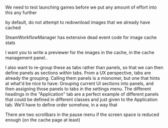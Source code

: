 We need to test launching games before we put any amount of effort into this any further

by default, do not attempt to redownload images that we already have cached

SteamWorkflowManager has extensive dead event code for image cache stats

I want you to write a previewer for the images in the cache, in the cache management panel.. 

I also want to re-group these as tabs rather than panels, so that we can then define panels as sections _within_ tabs. From a UX perspective, tabs are already the grouping. Calling them panels is a misnomer, but one that hints at what'd be nice to have:
Grouping current UI sections into panels, and then assigning those panels to tabs in the settings menu.
The different headings in the "Application" tab are a perfect example of different panels that could be defined in different classes and just given to the Application tab.
We'll have to define order somehow, in a way that 

There are two scrollbars in the pause menu if the screen space is reduced enough (on the cache page at least)